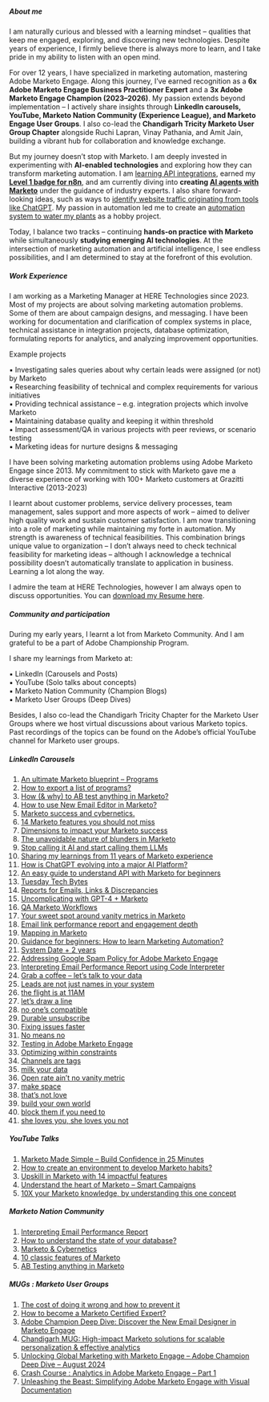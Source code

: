 ##### **About me**

I am naturally curious and blessed with a learning mindset – qualities that keep me engaged, exploring, and discovering new technologies. Despite years of experience, I firmly believe there is always more to learn, and I take pride in my ability to listen with an open mind.

For over 12 years, I have specialized in marketing automation, mastering Adobe Marketo Engage. Along this journey, I’ve earned recognition as a **6x Adobe Marketo Engage Business Practitioner Expert** and a **3x Adobe Marketo Engage Champion (2023–2026)**. My passion extends beyond implementation – I actively share insights through **LinkedIn carousels, YouTube, Marketo Nation Community (Experience League), and Marketo Engage User Groups**. I also co-lead the **Chandigarh Tricity Marketo User Group Chapter** alongside Ruchi Lapran, Vinay Pathania, and Amit Jain, building a vibrant hub for collaboration and knowledge exchange.

But my journey doesn’t stop with Marketo. I am deeply invested in experimenting with **AI-enabled technologies** and exploring how they can transform marketing automation. I am [learning API integrations](https://www.linkedin.com/posts/marketingoperations_how-to-study-apis-using-marketo-use-balkar-activity-7238773123909607424-kyKI/), earned my [**Level 1 badge for n8n**](https://www.linkedin.com/posts/marketingoperations_n8n-json-automation-activity-7357858864995717121-h4Mb?utm_source=share&utm_medium=member_desktop&rcm=ACoAAA0cco0BN0BzzjgugRrgrkln079ihlYTyng), and am currently diving into **creating [AI agents with Marketo](https://www.linkedin.com/posts/marketingoperations_adobemarketoengage-agenticai-skillexchange-activity-7363992909508927488-NoP7?utm_source=share&utm_medium=member_desktop&rcm=ACoAAA0cco0BN0BzzjgugRrgrkln079ihlYTyng)** under the guidance of industry experts. I also share forward-looking ideas, such as ways to [identify website traffic originating from tools like ChatGPT](https://www.linkedin.com/posts/marketingoperations_this-seems-like-a-good-way-to-assess-traffic-activity-7371942242774794240-rS74?utm_source=share&utm_medium=member_desktop&rcm=ACoAAA0cco0BN0BzzjgugRrgrkln079ihlYTyng). My passion in automation led me to create an [automation system to water my plants](https://www.linkedin.com/posts/marketingoperations_ai-is-more-than-digital-orchestration-is-activity-7374714125433671680-cchO?utm_source=share&utm_medium=member_desktop&rcm=ACoAAA0cco0BN0BzzjgugRrgrkln079ihlYTyng) as a hobby project.

Today, I balance two tracks – continuing **hands-on practice with Marketo** while simultaneously **studying emerging AI technologies**. At the intersection of marketing automation and artificial intelligence, I see endless possibilities, and I am determined to stay at the forefront of this evolution.

##### **Work Experience**

I am working as a Marketing Manager at HERE Technologies since 2023\. Most of my projects are about solving marketing automation problems. Some of them are about campaign designs, and messaging. I have been working for documentation and clarification of complex systems in place, technical assistance in integration projects, database optimization, formulating reports for analytics, and analyzing improvement opportunities.

Example projects

▪ Investigating sales queries about why certain leads were assigned (or not) by Marketo  
▪ Researching feasibility of technical and complex requirements for various initiatives  
▪ Providing technical assistance – e.g. integration projects which involve Marketo  
▪ Maintaining database quality and keeping it within threshold  
▪ Impact assessment/QA in various projects with peer reviews, or scenario testing  
▪ Marketing ideas for nurture designs & messaging

I have been solving marketing automation problems using Adobe Marketo Engage since 2013\. My commitment to stick with Marketo gave me a diverse experience of working with 100+ Marketo customers at Grazitti Interactive (2013-2023)

I learnt about customer problems, service delivery processes, team management, sales support and more aspects of work – aimed to deliver high quality work and sustain customer satisfaction. I am now transitioning into a role of marketing while maintaining my forte in automation. My strength is awareness of technical feasibilities. This combination brings unique value to organization – I don’t always need to check technical feasibility for marketing ideas – although I acknowledge a technical possibility doesn’t automatically translate to application in business. Learning a lot along the way.

I admire the team at HERE Technologies, however I am always open to discuss opportunities. You can [download my Resume here](https://drive.google.com/file/d/1dgm7XI3DFA9Z8tgLvf7_Ald9mSysPab8/view?usp=sharing).

##### **Community and participation**

During my early years, I learnt a lot from Marketo Community. And I am grateful to be a part of Adobe Championship Program.

I share my learnings from Marketo at:

▪ LinkedIn (Carousels and Posts)  
▪ YouTube (Solo talks about concepts)  
▪ Marketo Nation Community (Champion Blogs)  
▪ Marketo User Groups (Deep Dives)

Besides, I also co-lead the Chandigarh Tricity Chapter for the Marketo User Groups where we host virtual discussions about various Marketo topics. Past recordings of the topics can be found on the Adobe’s official YouTube channel for Marketo user groups.

##### **LinkedIn Carousels**

1. [An ultimate Marketo blueprint – Programs](https://www.linkedin.com/posts/marketingoperations_marketo-programs-2x-marketo-champion-balkar-singh-rao-activity-7338444891498213378-8xv-/)  
2. [How to export a list of programs?](https://www.linkedin.com/posts/marketingoperations_export-program-list-balkar-singh-rao-2x-marketo-champion-activity-7304742866600230912-7R4j/)  
3. [How (& why) to AB test anything in Marketo?](https://www.linkedin.com/posts/marketingoperations_ab-testing-emails-balkar-singh-rao-2x-marketo-champion-activity-7319963122570510338-aSMb/)  
4. [How to use New Email Editor in Marketo?](https://www.linkedin.com/posts/marketingoperations_marketo-new-email-editor-balkar-singh-rao-marketo-champion-activity-7297117780531625986-p7zD/)  
5. [Marketo success and cybernetics.](https://www.linkedin.com/posts/marketingoperations_marketo-cybernetics-balkar-singh-rao-2x-marketo-champion-activity-7286985827622993920-Cysj/)  
6. [14 Marketo features you should not miss](https://www.linkedin.com/posts/marketingoperations_14-marketo-features-balkar-singh-rao-2x-marketo-champion-activity-7289522531198242816-MYeo/)  
7. [Dimensions to impact your Marketo success](https://www.linkedin.com/posts/marketingoperations_dimensions-success-balkar-singh-rao-2x-marketo-champion-activity-7294580867169955840-FY6r/)  
8. [The unavoidable nature of blunders in Marketo](https://www.linkedin.com/posts/marketingoperations_mistakes-are-normal-balkar-singh-rao-2x-marketo-champion-activity-7292044147425755138-li6J/)  
9. [Stop calling it AI and start calling them LLMs](https://www.linkedin.com/posts/marketingoperations_llms-and-generative-ai-balkar-singh-rao-activity-7281935163473776640-rD40/)  
10. [Sharing my learnings from 11 years of Marketo experience](https://www.linkedin.com/posts/marketingoperations_experience-content-balkar-singh-rao-2x-activity-7259059322142257152-I1M2/)  
11. [How is ChatGPT evolving into a major AI Platform?](https://www.linkedin.com/posts/marketingoperations_chatgpt-isnt-old-news-balkar-singh-rao-activity-7241300972226945024-yxDv/)  
12. [An easy guide to understand API with Marketo for beginners](https://www.linkedin.com/posts/marketingoperations_how-to-study-apis-using-marketo-use-balkar-activity-7238773123909607424-kyKI/)  
13. [Tuesday Tech Bytes](https://www.linkedin.com/posts/marketingoperations_tuesday-tech-bytes-balkar-singh-rao-adobe-marketo-champion-activity-7234438263610961920-BMyc/)  
14. [Reports for Emails, Links & Discrepancies](https://www.linkedin.com/posts/marketingoperations_discrepancies-in-marketo-reports-balkar-activity-7185537216352321536-lps6/)  
15. [Uncomplicating with GPT-4 \+ Marketo](https://www.linkedin.com/posts/marketingoperations_marketo-agent-balkar-singh-rao-marketo-activity-7207075790608322562-IvRF/)  
16. [QA Marketo Workflows](https://www.linkedin.com/posts/marketingoperations_qa-for-marketo-workflows-balkar-singh-rao-activity-7177914608593096706-geWq/)  
17. [Your sweet spot around vanity metrics in Marketo](https://www.linkedin.com/posts/marketingoperations_sweet-spot-of-vanity-metrics-in-marketo-activity-7182988046974218240-MCl6/)  
18. [Email link performance report and engagement depth](https://www.linkedin.com/posts/marketingoperations_email-link-performance-marketo-balkar-activity-7173688572510658560-Gq-_/)  
19. [Mapping in Marketo](https://www.linkedin.com/posts/marketingoperations_field-mapping-in-marketo-adobe-marketo-activity-7175377897686282240-_W57/)  
20. [Guidance for beginners: How to learn Marketing Automation?](https://www.linkedin.com/posts/marketingoperations_guidance-for-marketing-automation-career-activity-7141313358921682945-yhgw/)  
21. [System Date \+ 2 years](https://www.linkedin.com/posts/marketingoperations_calculating-date-fields-in-marketo-balkar-activity-7168977655944466433-JuVv/)  
22. [Addressing Google Spam Policy for Adobe Marketo Engage](https://www.linkedin.com/posts/marketingoperations_google-spam-policy-marketo-et-al-balkar-activity-7153943141337767936-6WEr/)  
23. [Interpreting Email Performance Report using Code Interpreter](https://www.linkedin.com/posts/marketingoperations_email-performance-and-chatgpt-code-interpreter-analysis-activity-7088836216338472960-3EEO/)  
24. [Grab a coffee – let’s talk to your data](https://www.linkedin.com/posts/marketingoperations_understanding-adobe-marketo-engage-database-activity-7147530267962880000-5gN0/)  
25. [Leads are not just names in your system](https://www.linkedin.com/posts/marketingoperations_leads-balkar-singh-adobe-marketo-engage-activity-7120494075161538561-XRjD/)  
26. [the flight is at 11AM](https://www.linkedin.com/posts/marketingoperations_cadence-and-engagement-programs-in-adobe-activity-7056122833948557312-4Rhx/)  
27. [let’s draw a line](https://www.linkedin.com/posts/marketingoperations_workspaces-and-partitions-in-marketo-activity-7053592925212946432-qfXE/)  
28. [no one’s compatible](https://www.linkedin.com/posts/marketingoperations_learnings-from-a-map-migration-project-activity-7045997897775034368-iW_F/)  
29. [Durable unsubscribe](https://www.linkedin.com/posts/marketingoperations_using-durable-unsubscribe-with-marketo-activity-7051056208312434688-l8P-/)  
30. [Fixing issues faster](https://www.linkedin.com/posts/marketingoperations_fixing-data-issues-early-on-activity-7048511949021622272-M-L6/)  
31. [No means no](https://www.linkedin.com/posts/marketingoperations_gdpr-consent-management-et-al-activity-7040916904814751744-I9WQ/)  
32. [Testing in Adobe Marketo Engage](https://www.linkedin.com/posts/marketingoperations_increasing-quality-with-testing-in-marketo-activity-7043468713051721728-1CoK/)  
33. [Optimizing within constraints](https://www.linkedin.com/posts/marketingoperations_optimizing-with-constraints-in-adobe-marketo-activity-7035851013626441728-X2ni/)  
34. [Channels are tags](https://www.linkedin.com/posts/marketingoperations_channels-are-tags-in-marketo-activity-7038387731235778560-pJPv/)  
35. [milk your data](https://www.linkedin.com/posts/marketingoperations_milk-your-data-activity-7028233318626148352-Y1qx/)  
36. [Open rate ain’t no vanity metric](https://www.linkedin.com/posts/marketingoperations_increasing-open-rates-adobe-marketo-engage-activity-7033495492181340160-zhwp/)  
37. [make space](https://www.linkedin.com/posts/marketingoperations_make-space-for-good-things-activity-7030762483493552129-Mtm_/)  
38. [that’s not love](https://www.linkedin.com/posts/marketingoperations_hold-on-thats-not-true-love-activity-7023144032436465664-IeYo/)  
39. [build your own world](https://www.linkedin.com/posts/marketingoperations_shakespeare-was-right-for-this-him-activity-7020607569018728448-uVPt/)  
40. [block them if you need to](https://www.linkedin.com/posts/marketingoperations_block-him-if-you-need-to-in-marketo-activity-7018070901602553856-rnUX/)  
41. [she loves you, she loves you not](https://www.linkedin.com/posts/marketingoperations_ab-testing-statistical-significance-adobe-activity-7015538294323089408-kPSb/)

##### **YouTube Talks**

1. [Marketo Made Simple – Build Confidence in 25 Minutes](https://youtu.be/1CN-jaqFxI8?list=PLwrmTyR5eq44eHt_jse0XczQeFa4mXFEX&t=145)  
2. [How to create an environment to develop Marketo habits?](https://youtu.be/P3_DoyLMjvk?list=PLwrmTyR5eq44eHt_jse0XczQeFa4mXFEX)  
3. [Upskill in Marketo with 14 impactful features](https://youtu.be/Xd-VLgQ1mEw?list=PLwrmTyR5eq44eHt_jse0XczQeFa4mXFEX&t=490)  
4. [Understand the heart of Marketo – Smart Campaigns](https://youtu.be/cEZIoyGa_p8?list=PLwrmTyR5eq44eHt_jse0XczQeFa4mXFEX&t=557)  
5. [10X your Marketo knowledge, by understanding this one concept](https://youtu.be/p5sih3iNhcM?list=PLwrmTyR5eq44eHt_jse0XczQeFa4mXFEX)

##### **Marketo Nation Community**

1. [Interpreting Email Performance Report](https://nation.marketo.com/t5/product-blogs/interpreting-email-performance-report/bc-p/338487)  
2. [How to understand the state of your database?](https://nation.marketo.com/t5/champion-program-blogs/how-to-understand-the-state-of-your-database/bc-p/343993)  
3. [Marketo & Cybernetics](https://nation.marketo.com/t5/champion-program-blogs/marketo-amp-cybernetics/ba-p/354581)  
4. [10 classic features of Marketo](https://nation.marketo.com/t5/champion-program-blogs/10-classic-features-of-marketo/bc-p/355355)  
5. [AB Testing anything in Marketo](https://nation.marketo.com/t5/champion-program-blogs/ab-testing-anything-in-marketo/ba-p/356506)

##### **MUGs : Marketo User Groups**

1. [The cost of doing it wrong and how to prevent it](https://mugs.marketo.com/events/details/marketo-chandigarh-tricity-presents-the-cost-of-doing-it-wrong-and-how-to-prevent-it/)  
2. [How to become a Marketo Certified Expert?](https://youtu.be/xXd4TiHEQSY?t=652)  
3. [Adobe Champion Deep Dive: Discover the New Email Designer in Marketo Engage](https://youtu.be/gfdEOnJ-oUE?t=835)  
4. [Chandigarh MUG: High-impact Marketo solutions for scalable personalization & effective analytics](https://youtu.be/JeYiKckjss0?t=294)  
5. [Unlocking Global Marketing with Marketo Engage – Adobe Champion Deep Dive – August 2024](https://youtu.be/OH5LX-aEwXQ?t=623)  
6. [Crash Course : Analytics in Adobe Marketo Engage – Part 1](https://youtu.be/GXA4zh8AQHw?t=469)  
7. [Unleashing the Beast: Simplifying Adobe Marketo Engage with Visual Documentation](https://youtu.be/cuExeLZSTkA?t=1607)
